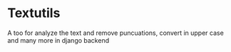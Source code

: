 # Textutils
A too for analyze the text and remove puncuations, convert in upper case and many more in django backend
